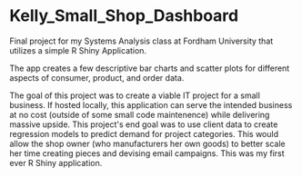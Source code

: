 # Kelly_Small_Shop_Dashboard
Final project for my Systems Analysis class at Fordham University that utilizes a simple R Shiny Application.

The app creates a few descriptive bar charts and scatter plots for different aspects of consumer, product, and order data. 

The goal of this project was to create a viable IT project for a small business. If hosted locally, this application can serve the intended business at no cost (outside of some small code maintenence) while delivering massive upside. This project's end goal was to use client data to create regression models to predict demand for project categories. This would allow the shop owner (who manufacturers her own goods) to better scale her time creating pieces and devising email campaigns. This was my first ever R Shiny application.
